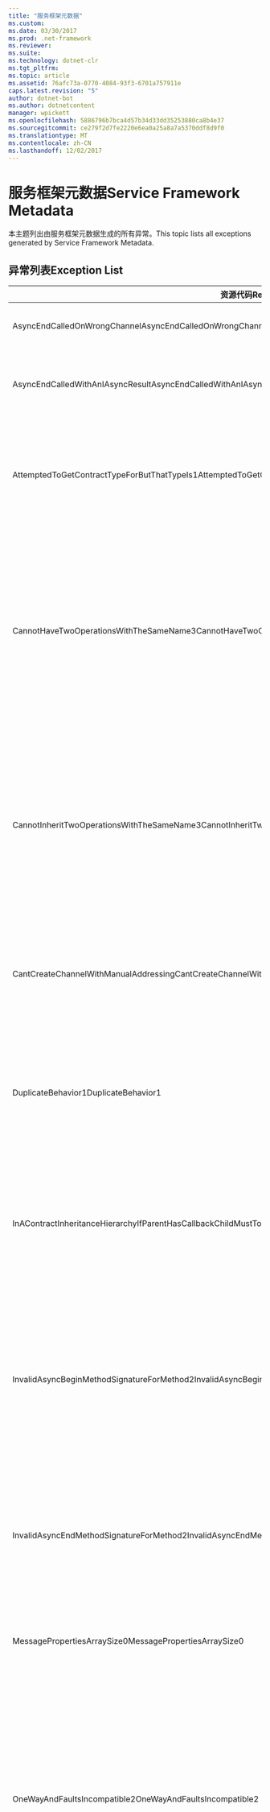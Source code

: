 ```yaml
---
title: "服务框架元数据"
ms.custom: 
ms.date: 03/30/2017
ms.prod: .net-framework
ms.reviewer: 
ms.suite: 
ms.technology: dotnet-clr
ms.tgt_pltfrm: 
ms.topic: article
ms.assetid: 76afc73a-0770-4084-93f3-6701a757911e
caps.latest.revision: "5"
author: dotnet-bot
ms.author: dotnetcontent
manager: wpickett
ms.openlocfilehash: 5886796b7bca4d57b34d33dd35253880ca8b4e37
ms.sourcegitcommit: ce279f2d7fe2220e6ea0a25a8a7a5370ddf8d9f0
ms.translationtype: MT
ms.contentlocale: zh-CN
ms.lasthandoff: 12/02/2017
---
```

# <a name="service-framework-metadata"></a><span data-ttu-id="37bb7-102">服务框架元数据</span><span class="sxs-lookup"><span data-stu-id="37bb7-102">Service Framework Metadata</span></span>
<span data-ttu-id="37bb7-103">本主题列出由服务框架元数据生成的所有异常。</span><span class="sxs-lookup"><span data-stu-id="37bb7-103">This topic lists all exceptions generated by Service Framework Metadata.</span></span>  
  
## <a name="exception-list"></a><span data-ttu-id="37bb7-104">异常列表</span><span class="sxs-lookup"><span data-stu-id="37bb7-104">Exception List</span></span>  
  
|<span data-ttu-id="37bb7-105">资源代码</span><span class="sxs-lookup"><span data-stu-id="37bb7-105">Resource Code</span></span>|<span data-ttu-id="37bb7-106">资源字符串</span><span class="sxs-lookup"><span data-stu-id="37bb7-106">Resource String</span></span>|  
|-------------------|---------------------|  
|<span data-ttu-id="37bb7-107">AsyncEndCalledOnWrongChannel</span><span class="sxs-lookup"><span data-stu-id="37bb7-107">AsyncEndCalledOnWrongChannel</span></span>|<span data-ttu-id="37bb7-108">在错误的通道上调用异步 End。</span><span class="sxs-lookup"><span data-stu-id="37bb7-108">An asynchronous End was called on the wrong channel.</span></span>|  
|<span data-ttu-id="37bb7-109">AsyncEndCalledWithAnIAsyncResult</span><span class="sxs-lookup"><span data-stu-id="37bb7-109">AsyncEndCalledWithAnIAsyncResult</span></span>|<span data-ttu-id="37bb7-110">使用其他 Begin 方法的 IAsyncResult 调用异步 End。</span><span class="sxs-lookup"><span data-stu-id="37bb7-110">An asynchronous End was called with an IAsyncResult from a different Begin method.</span></span>|  
|<span data-ttu-id="37bb7-111">AttemptedToGetContractTypeForButThatTypeIs1</span><span class="sxs-lookup"><span data-stu-id="37bb7-111">AttemptedToGetContractTypeForButThatTypeIs1</span></span>|<span data-ttu-id="37bb7-112">试图获取指定类型的协定类型，但该类型不是 ServiceContract，并且未继承 ServiceContract。</span><span class="sxs-lookup"><span data-stu-id="37bb7-112">Attempted to get contract type for the specified.The type is not a ServiceContract and it does not inherit a ServiceContract.</span></span>|  
|<span data-ttu-id="37bb7-113">CannotHaveTwoOperationsWithTheSameName3</span><span class="sxs-lookup"><span data-stu-id="37bb7-113">CannotHaveTwoOperationsWithTheSameName3</span></span>|<span data-ttu-id="37bb7-114">同一个协定中不能存在两个名称相同的操作，</span><span class="sxs-lookup"><span data-stu-id="37bb7-114">Cannot have two operations in the same contract with the same name.</span></span> <span data-ttu-id="37bb7-115">指定类型的指定方法违反了此规则。</span><span class="sxs-lookup"><span data-stu-id="37bb7-115">The specified methods in the specified type violate this rule.</span></span> <span data-ttu-id="37bb7-116">可以通过更改方法名称或使用 OperationContractAttribute 的 Name 属性更改其中一个操作的名称。</span><span class="sxs-lookup"><span data-stu-id="37bb7-116">Change the name of one of the operations by changing the method name or by using the Name property of OperationContractAttribute.</span></span>|  
|<span data-ttu-id="37bb7-117">CannotInheritTwoOperationsWithTheSameName3</span><span class="sxs-lookup"><span data-stu-id="37bb7-117">CannotInheritTwoOperationsWithTheSameName3</span></span>|<span data-ttu-id="37bb7-118">无法继承名称相同的两个不同操作，</span><span class="sxs-lookup"><span data-stu-id="37bb7-118">Cannot inherit two different operations with the same name.</span></span> <span data-ttu-id="37bb7-119">指定约定中的指定操作违反了此规则。</span><span class="sxs-lookup"><span data-stu-id="37bb7-119">The specified operation from the specified contracts violate this rule.</span></span> <span data-ttu-id="37bb7-120">可以通过更改方法名称或使用 OperationContractAttribute 的 Name 属性更改其中一个操作的名称。</span><span class="sxs-lookup"><span data-stu-id="37bb7-120">Change the name of one of the operations by changing the method name or by using the Name property of OperationContractAttribute.</span></span>|  
|<span data-ttu-id="37bb7-121">CantCreateChannelWithManualAddressing</span><span class="sxs-lookup"><span data-stu-id="37bb7-121">CantCreateChannelWithManualAddressing</span></span>|<span data-ttu-id="37bb7-122">无法为需要请求/答复的协定和需要手动寻址但只支持双工通信的绑定创建通道。</span><span class="sxs-lookup"><span data-stu-id="37bb7-122">Cannot create a channel for a contract that requires a request/reply and a binding that requires manual addressing but only supports duplex communication.</span></span>|  
|<span data-ttu-id="37bb7-123">DuplicateBehavior1</span><span class="sxs-lookup"><span data-stu-id="37bb7-123">DuplicateBehavior1</span></span>|<span data-ttu-id="37bb7-124">该值无法添加到集合中，</span><span class="sxs-lookup"><span data-stu-id="37bb7-124">The value cannot be added to the collection.</span></span> <span data-ttu-id="37bb7-125">因为该集合已经包含一个具有相同指定类型的项。</span><span class="sxs-lookup"><span data-stu-id="37bb7-125">The collection already contains an item of the same specified type.</span></span> <span data-ttu-id="37bb7-126">此集合仅支持每种类型的一个实例。</span><span class="sxs-lookup"><span data-stu-id="37bb7-126">This collection only supports one instance of each type.</span></span>|  
|<span data-ttu-id="37bb7-127">InAContractInheritanceHierarchyIfParentHasCallbackChildMustToo</span><span class="sxs-lookup"><span data-stu-id="37bb7-127">InAContractInheritanceHierarchyIfParentHasCallbackChildMustToo</span></span>|<span data-ttu-id="37bb7-128">因为指定的基本服务协定具有指定的回调协定，所以指定的派生服务协定还必须将指定类型或派生类型指定为其回调协定。</span><span class="sxs-lookup"><span data-stu-id="37bb7-128">Because the specified base service contract has a specified callback contract, the specified derived service contract must also specify either the specified type, or a derived type as its callback contract.</span></span>|  
|<span data-ttu-id="37bb7-129">InvalidAsyncBeginMethodSignatureForMethod2</span><span class="sxs-lookup"><span data-stu-id="37bb7-129">InvalidAsyncBeginMethodSignatureForMethod2</span></span>|<span data-ttu-id="37bb7-130">指定 ServiceContract 类型中指定方法的异步 Begin 方法签名无效。</span><span class="sxs-lookup"><span data-stu-id="37bb7-130">Invalid asynchronous Begin method signature for the specified method in the specified ServiceContract type.</span></span> <span data-ttu-id="37bb7-131">Begin 方法必须采用 AsyncCallback 和一个对象作为最后两个参数并返回 IAsyncResult。</span><span class="sxs-lookup"><span data-stu-id="37bb7-131">Your begin method must take an AsyncCallback and an object as the last two arguments and return an IAsyncResult.</span></span>|  
|<span data-ttu-id="37bb7-132">InvalidAsyncEndMethodSignatureForMethod2</span><span class="sxs-lookup"><span data-stu-id="37bb7-132">InvalidAsyncEndMethodSignatureForMethod2</span></span>|<span data-ttu-id="37bb7-133">指定 ServiceContract 类型中指定方法的异步 End 方法签名无效。</span><span class="sxs-lookup"><span data-stu-id="37bb7-133">Invalid asynchronous End method signature for the specified method in the specified ServiceContract type.</span></span> <span data-ttu-id="37bb7-134">End 方法必须采用 IAsyncResult 作为最后一个参数。</span><span class="sxs-lookup"><span data-stu-id="37bb7-134">Your end method must take an IAsyncResult as the last argument.</span></span>|  
|<span data-ttu-id="37bb7-135">MessagePropertiesArraySize0</span><span class="sxs-lookup"><span data-stu-id="37bb7-135">MessagePropertiesArraySize0</span></span>|<span data-ttu-id="37bb7-136">传递的数组没有足够空间容纳此集合包含的全部属性。</span><span class="sxs-lookup"><span data-stu-id="37bb7-136">The array that was passed does not have enough space to hold all the properties contained by this collection.</span></span>|  
|<span data-ttu-id="37bb7-137">OneWayAndFaultsIncompatible2</span><span class="sxs-lookup"><span data-stu-id="37bb7-137">OneWayAndFaultsIncompatible2</span></span>|<span data-ttu-id="37bb7-138">将指定类型中的指定方法标记为 IsOneWay=true 并且声明了一个或多个 FaultContractAttributes。</span><span class="sxs-lookup"><span data-stu-id="37bb7-138">The specified method in the specified type is marked as IsOneWay=true and declares one or more FaultContractAttributes.</span></span> <span data-ttu-id="37bb7-139">单向方法不能声明 FaultContractAttributes。</span><span class="sxs-lookup"><span data-stu-id="37bb7-139">One-way methods cannot declare FaultContractAttributes.</span></span> <span data-ttu-id="37bb7-140">若要修复此问题，请将 IsOneWay 更改为 false 或者移除 FaultContractAttributes。</span><span class="sxs-lookup"><span data-stu-id="37bb7-140">Change IsOneWay to false or remove the FaultContractAttributes.</span></span>|  
|<span data-ttu-id="37bb7-141">UnsupportedWSDLOnlyOneMessage</span><span class="sxs-lookup"><span data-stu-id="37bb7-141">UnsupportedWSDLOnlyOneMessage</span></span>|<span data-ttu-id="37bb7-142">不支持 WSDL，</span><span class="sxs-lookup"><span data-stu-id="37bb7-142">Unsupported Web Services Description Language.</span></span> <span data-ttu-id="37bb7-143">仅支持错误消息的一个消息部分。</span><span class="sxs-lookup"><span data-stu-id="37bb7-143">Only one message part is supported for fault messages.</span></span> <span data-ttu-id="37bb7-144">此错误消息引用了多个消息部分。</span><span class="sxs-lookup"><span data-stu-id="37bb7-144">This fault message refers to more than one message part.</span></span> <span data-ttu-id="37bb7-145">如果您具有对 WSDL 文件进行编辑的访问权限，则可以通过删除额外的消息部分解决该问题，以使错误消息仅引用一个部分。</span><span class="sxs-lookup"><span data-stu-id="37bb7-145">If you have edit access to the Web Services Description Language file, you can fix the problem by removing the extra message parts such that fault message references just one part.</span></span>|  
|<span data-ttu-id="37bb7-146">UnsupportedWSDLTheFault</span><span class="sxs-lookup"><span data-stu-id="37bb7-146">UnsupportedWSDLTheFault</span></span>|<span data-ttu-id="37bb7-147">不支持 WSDL，</span><span class="sxs-lookup"><span data-stu-id="37bb7-147">Unsupported Web Services Description Language.</span></span> <span data-ttu-id="37bb7-148">错误消息部分必须引用某一元素。</span><span class="sxs-lookup"><span data-stu-id="37bb7-148">The fault message part must reference an element.</span></span> <span data-ttu-id="37bb7-149">此错误消息未引用元素。</span><span class="sxs-lookup"><span data-stu-id="37bb7-149">This fault message does not refer to an element.</span></span> <span data-ttu-id="37bb7-150">如果您具有对 WSDL 文档进行编辑的访问权限，则可以通过使用“element”属性引用架构元素来解决该问题。</span><span class="sxs-lookup"><span data-stu-id="37bb7-150">If you have edit access to the Web Services Definition Language document, you can fix the problem by referencing a schema element using the 'element' attribute.</span></span>|  
|<span data-ttu-id="37bb7-151">WsdlImportErrorDependencyDetail</span><span class="sxs-lookup"><span data-stu-id="37bb7-151">WsdlImportErrorDependencyDetail</span></span>|<span data-ttu-id="37bb7-152">导入另一个指定值所依赖的指定值时出错。</span><span class="sxs-lookup"><span data-stu-id="37bb7-152">An error occurred while importing the specified that the other specified value is dependent on.</span></span> <span data-ttu-id="37bb7-153">还指定了 Xpath。</span><span class="sxs-lookup"><span data-stu-id="37bb7-153">The Xpath is also specified.</span></span>|  
|<span data-ttu-id="37bb7-154">XsdMissingRequiredAttribute1</span><span class="sxs-lookup"><span data-stu-id="37bb7-154">XsdMissingRequiredAttribute1</span></span>|<span data-ttu-id="37bb7-155">缺少指定的必需属性。</span><span class="sxs-lookup"><span data-stu-id="37bb7-155">Missing the specified required attribute.</span></span>|
